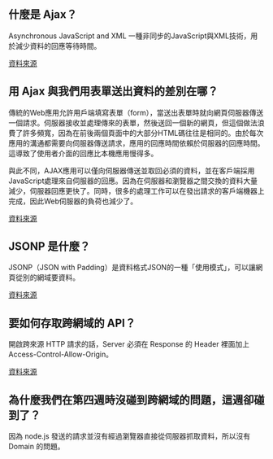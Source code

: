 ## 什麼是 Ajax？

Asynchronous JavaScript and XML 
一種非同步的JavaScript與XML技術，用於減少資料的回應等待時間。

[資料來源](https://zh.wikipedia.org/wiki/AJAX)

## 用 Ajax 與我們用表單送出資料的差別在哪？

傳統的Web應用允許用戶端填寫表單（form），當送出表單時就向網頁伺服器傳送一個請求。伺服器接收並處理傳來的表單，然後送回一個新的網頁，但這個做法浪費了許多頻寬，因為在前後兩個頁面中的大部分HTML碼往往是相同的。由於每次應用的溝通都需要向伺服器傳送請求，應用的回應時間依賴於伺服器的回應時間。這導致了使用者介面的回應比本機應用慢得多。

與此不同，AJAX應用可以僅向伺服器傳送並取回必須的資料，並在客戶端採用JavaScript處理來自伺服器的回應。因為在伺服器和瀏覽器之間交換的資料大量減少，伺服器回應更快了。同時，很多的處理工作可以在發出請求的客戶端機器上完成，因此Web伺服器的負荷也減少了。

[資料來源](https://zh.wikipedia.org/wiki/AJAX)

## JSONP 是什麼？

JSONP（JSON with Padding）是資料格式JSON的一種「使用模式」，可以讓網頁從別的網域要資料。

[資料來源](https://zh.wikipedia.org/wiki/JSONP)

## 要如何存取跨網域的 API？

開啟跨來源 HTTP 請求的話，Server 必須在 Response 的 Header 裡面加上Access-Control-Allow-Origin。

[資料來源](https://blog.techbridge.cc/2017/05/20/api-ajax-cors-and-jsonp/)


## 為什麼我們在第四週時沒碰到跨網域的問題，這週卻碰到了？

因為 node.js 發送的請求並沒有經過瀏覽器直接從伺服器抓取資料，所以沒有 Domain 的問題。
